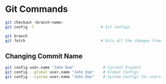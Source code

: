 
# Git Commands





``` bash
git checkout <branch-name>
git config -l                              # Git configs

git branch                                 
git fetch                                  # Gits all the changes from the repo/branches
```


## Changing Commit Name

``` bash
git config user.name "John Doe"             # Current Project
git config --global user.name "John Doe"    # Global Configs
git config --system user.name "John Doe"    # System Configs for users
```